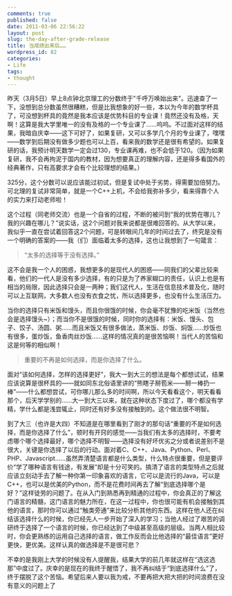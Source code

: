 ```yaml
---
comments: true
published: false
date: 2011-03-06 22:56:22
layout: post
slug: the-day-after-grade-release
title: 当成绩出来后……
wordpress_id: 82
categories:
- Life
tags:
- thought
---
```


昨天（3月5日）早上8点钟北京理工的分数终于"千呼万唤始出来"。迅速查了一下，没想到总分数虽然很糟糕，但是比我想象的好一些，本以为今年的数学杯具了，可没想到杯具的竟然是我本应该是优势科目的专业课！竟然还没有及格，天啊！这算是我大学里唯一的没有及格的一个专业课了……呜呜。不过面对这样的结果，我暗自庆幸——这下可好了，如果复研，又可以多学几个月的专业课了，嘿嘿——数学到后期没有做多少题也可以上百，看来我的数学还是很有希望的。如果复研的话，我预计明天数学一定会过130，专业课再难，也不会低于120。（因为如果复研，我不会再拘泥于国内的教材，因为想要真正的理解内容，还是得多看国外的经典著作，只有高要求才会有个比较理想的结果。）<!-- more -->




325分，这个分数可以说应该能过初试，但是复试中处于劣势，得需要加倍努力。可北理的复试非常简单，就是一个C++上机，不会给我弥补多少，看来得靠个人的实力来打动老师啦！




这个过程（同老师交流）也是一个自省的过程，不断的被问到“我的优势在哪儿？我的兴趣在哪儿？”说实话，这2个问题对我来说都是很难回答的。从大学以来，我似乎一直在尝试着回答这2个问题，可是转眼间几年的时间过去了，终究是没有一个明确的答案的——我（们）面临着太多的选择，这也让我想到了一句箴言：





> “太多的选择等于没有选择。”


这不会是我一个人的困惑，我想更多的是现代人的困惑——同我们的父辈比较来看，他们的一代人是没有多少选择，有的只是为了养家糊口的责任，认识上也是有相当的局限，因此选择只会是一两种；我们这代人，生活在信息技术普及化，随时可以上互联网，大多数人也没有衣食之忧，所以选择更多，也没有什么生活压力。


当你的选择只有米饭和馒头，而且你很饿的时候，你会毫不犹豫的吃米饭（当然也会是选择馒头~）；而当你不是很饿的时候，同时你的选择有：米饭、馒头、包子、饺子、汤圆、粥……而且米饭又有很多做法，蒸米饭、炒饭、焖饭……炒饭也有很多，蛋炒饭，鱼香肉丝炒饭……这样的情况真的是很苦恼啊！当代人的苦恼和这是何等的相似啊！





> 重要的不再是如何选择，而是你选择了什么。




面对“该如何选择，怎样的选择更好”，我大一到大三的想法是每个都想试试，结果应该说算是很杯具的——就如同东北俗语里讲的“熊瞎子掰苞米——掰一棒扔一棒”——什么都想尝试，可你哪儿那么多的时间啊，所以今天看看这个，明天看看那个，后天学学别的……大一到大三以来，就在这种状态下度过了，哪个都没有学精，学什么都是浅尝辄止，同时还有好多没有接触到的。这个做法很不明智。




到了大三（也许是大四）不知道是在哪里看到了刚才的那句话“重要的不是如何选择，而是你选择了什么”，顿时有开窍的感觉——当我们有太多的选择时，不要考虑哪个哪个选择最好，哪个选择不明智——选择没有好坏优劣之分或者说差别不是很大，关键是你选择了以后的行动。面对着C、C++、Java、Python、Perl、PHP、Javascript……虽然弄清楚语言都是什么类型，什么特点很重要，但是要评价“学了哪种语言有钱途，有发展”却是十分可笑的。搞清了语言的类型特点之后就应该立刻动手去了解一种你第一印象喜欢的语言，它可以是流行的Java，可以是C++，也可以是优美的Python，而不是花费时间再去了解“到底选择哪个是好？”这样徒劳的问题了。在从入门到熟悉再到精通的过程中，你会真正的了解这门语言的精髓，这门语言的魅力所在，在这一过程中，你也很可能有机会接触到其他的语言，那时你可以通过“触类旁通”来比较分析其他的东西。这样在他人还在纠结该选择什么的时候，你已经先人一步开始了深入的学习；当他人经过了艰苦的调研终于选择了一个语言的时候，你已经达到了中级甚至高级的层级。当两人相比较时，你会更熟练的运用自己选择的语言，做工作反而会比他选择的“最佳语言”更好更快，更优美。这样认真的做选择是不是很可悲？




不幸的是我刚上大学的时候没有人提醒我，结果大学的前几年就这样在“选这选那”中度过了。庆幸的是现在的我终于醒悟了，我不再纠结于“到底选择什么”了，终于摆脱了这个苦恼。希望后来人要以我为戒，不要再把大把大把的时间浪费在没有意义的问题上了
